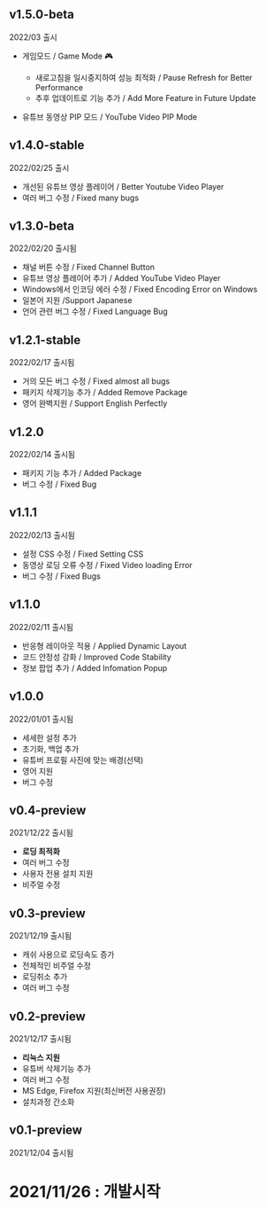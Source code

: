 ## v1.5.0-beta
2022/03 출시

* 게임모드 / Game Mode 🎮
    * 새로고침을 일시중지하여 성능 최적화 / Pause Refresh for Better Performance
    * 추후 업데이트로 기능 추가 / Add More Feature in Future Update

* 유튜브 동영상 PIP 모드 / YouTube Video PIP Mode

## v1.4.0-stable
2022/02/25 출시

- 개선된 유튜브 영상 플레이어 / Better Youtube Video Player
- 여러 버그 수정 / Fixed many bugs

## v1.3.0-beta
2022/02/20 출시됨

- 채널 버튼 수정 / Fixed Channel Button
- 유튜브 영상 플레이어 추가 / Added YouTube Video Player
- Windows에서 인코딩 에러 수정 / Fixed Encoding Error on Windows
- 일본어 지원 /Support Japanese
- 언어 관련 버그 수정 / Fixed Language Bug

## v1.2.1-stable
2022/02/17 출시됨

- 거의 모든 버그 수정 / Fixed almost all bugs
- 패키지 삭제기능 추가 / Added Remove Package
- 영어 완벽지원 / Support English Perfectly

## v1.2.0
2022/02/14 출시됨

- 패키지 기능 추가 / Added Package
- 버그 수정 / Fixed Bug

## v1.1.1
2022/02/13 출시됨

- 설정 CSS 수정 / Fixed Setting CSS
- 동영상 로딩 오류 수정 / Fixed Video loading Error
- 버그 수정 / Fixed Bugs

## v1.1.0
2022/02/11 출시됨

- 반응형 레이아웃 적용 / Applied Dynamic Layout
- 코드 안정성 강화 / Improved Code Stability
- 정보 팝업 추가 / Added Infomation Popup

## v1.0.0
2022/01/01 출시됨

- 세세한 설정 추가
- 초기화, 백업 추가
- 유튜버 프로필 사진에 맞는 배경(선택)
- 영어 지원
- 버그 수정

## v0.4-preview
2021/12/22 출시됨

- **로딩 최적화**
- 여러 버그 수정
- 사용자 전용 설치 지원
- 비주얼 수정

## v0.3-preview
2021/12/19 출시됨

- 캐쉬 사용으로 로딩속도 증가
- 전체적인 비주얼 수정
- 로딩취소 추가
- 여러 버그 수정

## v0.2-preview
2021/12/17 출시됨

- **리눅스 지원**
- 유튜버 삭제기능 추가
- 여러 버그 수정
- MS Edge, Firefox 지원(최신버전 사용권장)
- 설치과정 간소화

## v0.1-preview
2021/12/04 출시됨

# 2021/11/26 : 개발시작
